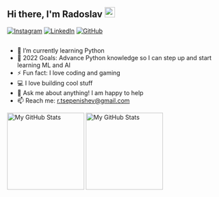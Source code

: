 ## Hi there, I'm Radoslav <img src="https://media.giphy.com/media/hvRJCLFzcasrR4ia7z/giphy.gif" width="24px" height="24px">

[![Instagram](https://img.shields.io/badge/-Instagram-e4405f?style=flat-square&logo=Instagram&logoColor=white)](https://www.instagram.com/bleechexplorer/) 
[![LinkedIn](https://img.shields.io/badge/-LinkedIn-0e76a8?style=flat-square&logo=Linkedin&logoColor=white)](https://www.linkedin.com/in/rtsepenishev/) 
[![GitHub](https://img.shields.io/badge/-Github-000000?style=flat-square&logo=Github&logoColor=white)](https://github.com/RadoslavTs)


##

- 🌱 I’m currently learning Python
- 🥅 2022 Goals: Advance Python knowledge so I can step up and start learning ML and AI
- ⚡ Fun fact: I love coding and gaming
- 💻 I love building cool stuff
- 💬 Ask me about anything! I am happy to help
- 📫 Reach me: r.tsepenishev@gmail.com

<p>
  <!-- <summary>:zap: GitHub Stats</summary> -->
  <img height="180em" alt="My GitHub Stats" src="https://github-readme-stats.vercel.app/api?username=RadoslavTs&show_icons=true&bg_color=00000000&hide_border=true&text_color=3498db&&count_private=true&include_all_commits=true" />

  <img height="180em" alt="My GitHub Stats" src="https://github-readme-stats.vercel.app/api/top-langs/?username=RadoslavTs&langs_count=8&layout=compact&hide_border=true&bg_color=00000000&text_color=3498db&&count_private=true&include_all_commits=true" />
</p>
